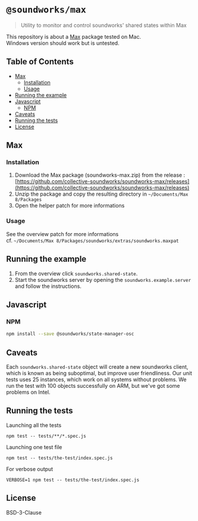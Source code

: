 # `@soundworks/max`

> Utility to monitor and control soundworks' shared states within Max

<!-- _**Warning**: this component is experimental and will probably be subject to changes_ -->

This repository is about a [Max](https://cycling74.com/products/max-features) package tested on Mac.  
Windows version should work but is untested.

## Table of Contents

<!-- toc -->

- [Max](#max)
  * [Installation](#installation)
  * [Usage](#usage)
- [Running the example](#running-the-example)
- [Javascript](#javascript)
  * [NPM](#npm)
- [Caveats](#caveats)
- [Running the tests](#running-the-tests)
- [License](#license)

<!-- tocstop -->

## Max

### Installation

1. Download the Max package (soundworks-max.zip) from the release :  
[https://github.com/collective-soundworks/soundworks-max/releases](https://github.com/collective-soundworks/soundworks-max/releases)
2. Unzip the package and copy the resulting directory in `~/Documents/Max 8/Packages`
3. Open the helper patch for more informations

### Usage

See the overview patch for more informations  
cf. `~/Documents/Max 8/Packages/soundworks/extras/soundworks.maxpat`

## Running the example

1. From the overview click `soundworks.shared-state`. 
2. Start the soundworks server by opening the `soundworks.example.server`   
and follow the instructions.

## Javascript
### NPM

```sh
npm install --save @soundworks/state-manager-osc
```


## Caveats
Each `soundworks.shared-state` object will create a new soundworks client,   
which is known as being suboptimal, but improve user friendliness. 
Our unit tests uses 25 instances, which work on all systems without problems. 
We run the test with 100 objects successfully on ARM, but we've got some problems on Intel.

## Running the tests

Launching all the tests

```
npm test -- tests/**/*.spec.js
```

Launching one test file

```
npm test -- tests/the-test/index.spec.js
```

For verbose output

```
VERBOSE=1 npm test -- tests/the-test/index.spec.js
```


## License

BSD-3-Clause
